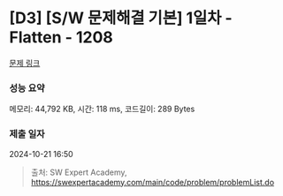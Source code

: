 # [D3] [S/W 문제해결 기본] 1일차 - Flatten - 1208 

[문제 링크](https://swexpertacademy.com/main/code/problem/problemDetail.do?contestProbId=AV139KOaABgCFAYh) 

### 성능 요약

메모리: 44,792 KB, 시간: 118 ms, 코드길이: 289 Bytes

### 제출 일자

2024-10-21 16:50



> 출처: SW Expert Academy, https://swexpertacademy.com/main/code/problem/problemList.do